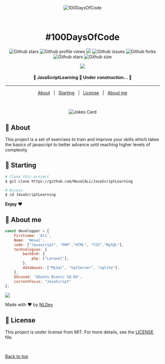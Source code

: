 <div align="center" id="top"> 
  <img src="https://www.freepnglogos.com/uploads/javascript-png/javascript-shield-logo-icon-2.png" alt="100DaysOfCode" />

  &#xa0;
</div>

<h1 align="center">#100DaysOfCode</h1>

<p align="center">

  <img alt="Github stars" src="https://img.shields.io/badge/license-MIT-red" />
  <img alt="Github profile views" src="https://komarev.com/ghpvc/?username=NoualAli"/>
  <img src="https://hitcounter.pythonanywhere.com/count/tag.svg?url=https://github.com/NoualAli/JavaScriptLeraning"/>
  <img alt="Github issues" src="https://img.shields.io/github/issues/NoualAli/JavaScriptLeraning?color=56BEB8" />
  <img alt="Github forks" src="https://img.shields.io/github/forks/NoualAli/JavaScriptLeraning?color=56BEB8" />
  <img alt="Github stars" src="https://img.shields.io/github/stars/NoualAli/JavaScriptLeraning?color=56BEB8" />
  <img alt="Github size" src="https://img.shields.io/github/repo-size/NoualAli/JavaScriptLeraning?color=56BEB8" />

  <div align="center" style="display:flex, justify-content:center">
    <img src="https://github-readme-stats.vercel.app/api?username=NoualAli&show_icons=true"/>
  </div>
  





</p>

<!-- Status -->

 <h4 align="center">
	🚧  JavaScriptLearning 🚀 Under construction...  🚧
</h4> 

<hr>

<p align="center">
  <a href="#dart-about">About</a> &#xa0; | &#xa0; 
  <a href="#checkered_flag-starting">Starting</a> &#xa0; | &#xa0;
  <a href="#memo-license">License</a> &#xa0; | &#xa0;
  <a href="#man-about-me" target="_blank">About me</a>
</p>

<br>

<div align="center">

![Jokes Card](https://readme-jokes.vercel.app/api)

</div>


## :dart: About ##

This project is a set of exercises to train and improve your skills which takes the basics of javascript to better advance until reaching higher levels of complexity

## :checkered_flag: Starting ##

```bash
# Clone this project
$ git clone https://github.com/NoualALi/JavaScriptLearning

# Access
$ cd JavaScriptLearning


```
**Enjoy** :heart:

## :man: About me
``` javascript
const developper = {
    Firstname: 'Ali',
    Name: 'Noual',
    code: ["Javascript", "PHP","HTML", "CSS","MySQL"],
    technologies: {
        backEnd: {
            php: ["Laravel"],
        },
        databases: ["MySql", "SqlServer", "sqlite"],
    },
    OSLoved: 'Ubuntu Bionic 18.04',
    currentFocus: "JavaScript"
};

```
<img src="https://github-readme-stats.vercel.app/api/top-langs/?username=NoualAli&theme=blue-green"/>

Made with :heart: by <a href="https://github.com/NoualAli" target="_blank">NLDev</a>

## :memo: License ##

This project is under license from MIT. For more details, see the [LICENSE](LICENSE.md) file.

&#xa0;

<a href="#top">Back to top</a>
